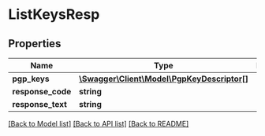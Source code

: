 # ListKeysResp

## Properties
Name | Type | Description | Notes
------------ | ------------- | ------------- | -------------
**pgp_keys** | [**\Swagger\Client\Model\PgpKeyDescriptor[]**](PgpKeyDescriptor.md) |  | 
**response_code** | **string** |  | 
**response_text** | **string** |  | 

[[Back to Model list]](../README.md#documentation-for-models) [[Back to API list]](../README.md#documentation-for-api-endpoints) [[Back to README]](../README.md)


